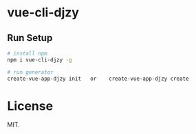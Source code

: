 # vue-cli-djzy

>

## Run Setup

``` bash
# install npm 
npm i vue-cli-djzy -g

# run generator
create-vue-app-djzy init   or    create-vue-app-djzy create


```
# License
MIT.